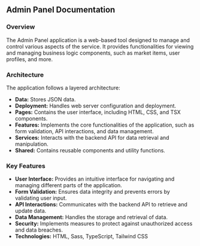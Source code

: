 ## Admin Panel Documentation

### Overview
The Admin Panel application is a web-based tool designed to manage and control various aspects of the service. It provides functionalities for viewing and managing business logic components, such as market items, user profiles, and more.

### Architecture
The application follows a layered architecture:

* **Data:** Stores JSON data.
* **Deployment:** Handles web server configuration and deployment.
* **Pages:** Contains the user interface, including HTML, CSS, and TSX components.
* **Features:** Implements the core functionalities of the application, such as form validation, API interactions, and data management.
* **Services:** Interacts with the backend API for data retrieval and manipulation.
* **Shared:** Contains reusable components and utility functions.

### Key Features
* **User Interface:** Provides an intuitive interface for navigating and managing different parts of the application.
* **Form Validation:** Ensures data integrity and prevents errors by validating user input.
* **API Interactions:** Communicates with the backend API to retrieve and update data.
* **Data Management:** Handles the storage and retrieval of data.
* **Security:** Implements measures to protect against unauthorized access and data breaches.
* **Technologies:** HTML, Sass, TypeScript, Tailwind CSS
